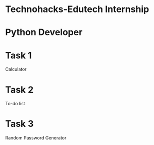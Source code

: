 # Technohacks-Edutech Internship
# Python Developer
# Task 1
Calculator
# Task 2
To-do list
# Task 3
Random Password Generator

